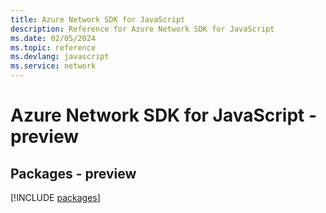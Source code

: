 ```yaml
---
title: Azure Network SDK for JavaScript
description: Reference for Azure Network SDK for JavaScript
ms.date: 02/05/2024
ms.topic: reference
ms.devlang: javascript
ms.service: network
---
```

# Azure Network SDK for JavaScript - preview
## Packages - preview
[!INCLUDE [packages](network-index.md)]